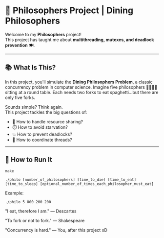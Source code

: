 # 💭 Philosophers Project | Dining Philosophers

Welcome to my **Philosophers** project!  
This project has taught me about **multithreading, mutexes, and deadlock prevention** 🍽️.

---

## 📚 What Is This?

In this project, you'll simulate the **Dining Philosophers Problem**, a classic concurrency problem in computer science. Imagine five philosophers 🧘‍♂️🧘‍♀️ sitting at a round table. Each needs two forks to eat spaghetti...but there are only five forks.

Sounds simple? Think again.  
This project tackles the big questions of:
- 🤹 How to handle resource sharing?
- ⏱️ How to avoid starvation?
- 💥 How to prevent deadlocks?
- 🧩 How to coordinate threads?

---

## 🧪 How to Run It

`make`

`./philo [number_of_philosophers] [time_to_die] [time_to_eat] [time_to_sleep] [optional_number_of_times_each_philosopher_must_eat]`

Example:

`./philo 5 800 200 200`

"I eat, therefore I am." — Descartes

"To fork or not to fork." — Shakespeare

"Concurrency is hard." — You, after this project xD
